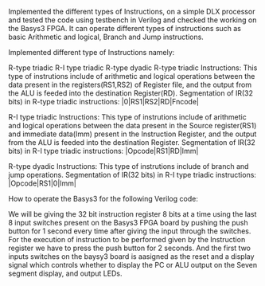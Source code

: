 Implemented the different types of Instructions, on a simple DLX processor and tested the code using testbench in Verilog and checked the working on the Basys3 FPGA. It can operate different types of instructions such as basic Arithmetic and logical, Branch and Jump instructions.

Implemented different type of Instructions namely:

R-type triadic
R-I type triadic
R-type dyadic
R-type triadic Instructions: This type of instrutions include of arithmetic and logical operations between the data present in the registers(RS1,RS2) of Register file, and the output from the ALU is feeded into the destination Register(RD). Segmentation of IR(32 bits) in R-type triadic instructions: |0|RS1|RS2|RD|Fncode|

R-I type triadic Instructions: This type of instrutions include of arithmetic and logical operations between the data present in the Source register(RS1) and immediate data(Imm) present in the Instruction Register, and the output from the ALU is feeded into the destination Register. Segmentation of IR(32 bits) in R-I type triadic instructions: |Opcode|RS1|RD|Imm|

R-type dyadic Instructions: This type of instrutions include of branch and jump operations. Segmentation of IR(32 bits) in R-I type triadic instructions: |Opcode|RS1|0|Imm|

How to operate the Basys3 for the following Verilog code:

We will be giving the 32 bit instruction register 8 bits at a time using the last 8 input switches present on the Basys3 FPGA board by pushing the push button for 1 second every time after giving the input through the switches. For the execution of instruction to be performed given by the Instruction register we have to press the push button for 2 seconds.
And the first two inputs switches on the baysy3 board is aasigned as the reset and a display signal which controls whether to display the PC or ALU output on the Seven segment display, and output LEDs.

